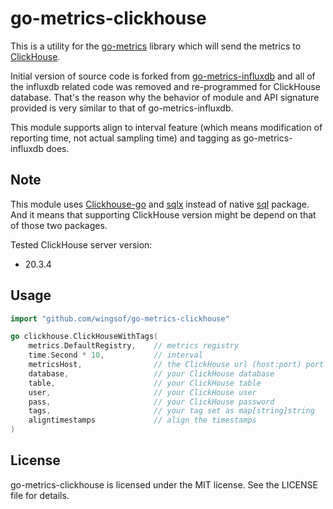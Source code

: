 go-metrics-clickhouse
===================

This is a utility for the [go-metrics](https://github.com/rcrowley/go-metrics) library which will send the metrics to [ClickHouse](https://clickhouse.tech/).

Initial version of source code is forked from [go-metrics-influxdb](https://github.com/vrischmann/go-metrics-influxdb) and all of the influxdb related code was removed and re-programmed for ClickHouse database.
That's the reason why the behavior of module and API signature provided is very similar to that of go-metrics-influxdb.

This module supports align to interval feature (which means modification of reporting time, not actual sampling time) and tagging as go-metrics-influxdb does.

Note
----

This module uses [Clickhouse-go](https://github.com/ClickHouse/clickhouse-go) and [sqlx](https://github.com/jmoiron/sqlx) instead of native [sql](https://golang.org/pkg/database/sql/) package. And it means that supporting ClickHouse version might be depend on that of those two packages.

Tested ClickHouse server version:
  * 20.3.4

Usage
-----

```go
import "github.com/wingsof/go-metrics-clickhouse"

go clickhouse.ClickHouseWithTags(
    metrics.DefaultRegistry,    // metrics registry
    time.Second * 10,           // interval
    metricsHost,                // the ClickHouse url (host:port) port should be TCP port (not http api port) ex) host1:9000
    database,                   // your ClickHouse database
    table,                      // your ClickHouse table
    user,                       // your ClickHouse user
    pass,                       // your ClickHouse password
    tags,                       // your tag set as map[string]string
    aligntimestamps             // align the timestamps
)
```

License
-------

go-metrics-clickhouse is licensed under the MIT license. See the LICENSE file for details.
